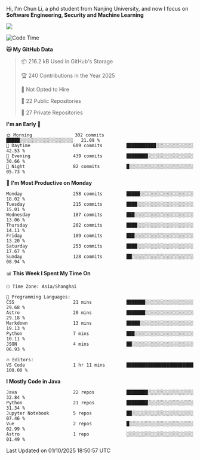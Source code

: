 Hi, I'm Chun Li, a phd student from Nanjing University, and now I focus on **Software Engineering, Security and Machine Learning**

<!--![GitHub Snake Light](https://github.com/pppppkun/pppppkun/blob/output/github-snake.svg#gh-light-mode-only)-->
<!--![GitHub Snake dark](https://github.com/pppppkun/pppppkun/blob/output/github-snake-dark.svg#gh-dark-mode-only)-->

![](https://komarev.com/ghpvc/?username=pppppkun)
<!--START_SECTION:waka-->
![Code Time](http://img.shields.io/badge/Code%20Time-2%2C200%20hrs%2044%20mins-blue)

**🐱 My GitHub Data** 

> 📦 216.2 kB Used in GitHub's Storage 
 > 
> 🏆 240 Contributions in the Year 2025
 > 
> 🚫 Not Opted to Hire
 > 
> 📜 22 Public Repositories 
 > 
> 🔑 27 Private Repositories 
 > 
**I'm an Early 🐤** 

```text
🌞 Morning                302 commits         █████░░░░░░░░░░░░░░░░░░░░   21.09 % 
🌆 Daytime                609 commits         ███████████░░░░░░░░░░░░░░   42.53 % 
🌃 Evening                439 commits         ████████░░░░░░░░░░░░░░░░░   30.66 % 
🌙 Night                  82 commits          █░░░░░░░░░░░░░░░░░░░░░░░░   05.73 % 
```
📅 **I'm Most Productive on Monday** 

```text
Monday                   258 commits         █████░░░░░░░░░░░░░░░░░░░░   18.02 % 
Tuesday                  215 commits         ████░░░░░░░░░░░░░░░░░░░░░   15.01 % 
Wednesday                187 commits         ███░░░░░░░░░░░░░░░░░░░░░░   13.06 % 
Thursday                 202 commits         ████░░░░░░░░░░░░░░░░░░░░░   14.11 % 
Friday                   189 commits         ███░░░░░░░░░░░░░░░░░░░░░░   13.20 % 
Saturday                 253 commits         ████░░░░░░░░░░░░░░░░░░░░░   17.67 % 
Sunday                   128 commits         ██░░░░░░░░░░░░░░░░░░░░░░░   08.94 % 
```


📊 **This Week I Spent My Time On** 

```text
🕑︎ Time Zone: Asia/Shanghai

💬 Programming Languages: 
CSS                      21 mins             ███████░░░░░░░░░░░░░░░░░░   29.68 % 
Astro                    20 mins             ███████░░░░░░░░░░░░░░░░░░   29.18 % 
Markdown                 13 mins             █████░░░░░░░░░░░░░░░░░░░░   19.13 % 
Python                   7 mins              ███░░░░░░░░░░░░░░░░░░░░░░   10.11 % 
JSON                     4 mins              ██░░░░░░░░░░░░░░░░░░░░░░░   06.93 % 

🔥 Editors: 
VS Code                  1 hr 11 mins        █████████████████████████   100.00 % 
```

**I Mostly Code in Java** 

```text
Java                     22 repos            ████████░░░░░░░░░░░░░░░░░   32.84 % 
Python                   21 repos            ████████░░░░░░░░░░░░░░░░░   31.34 % 
Jupyter Notebook         5 repos             ██░░░░░░░░░░░░░░░░░░░░░░░   07.46 % 
Vue                      2 repos             █░░░░░░░░░░░░░░░░░░░░░░░░   02.99 % 
Astro                    1 repo              ░░░░░░░░░░░░░░░░░░░░░░░░░   01.49 % 
```




 Last Updated on 01/10/2025 18:50:57 UTC
<!--END_SECTION:waka-->
